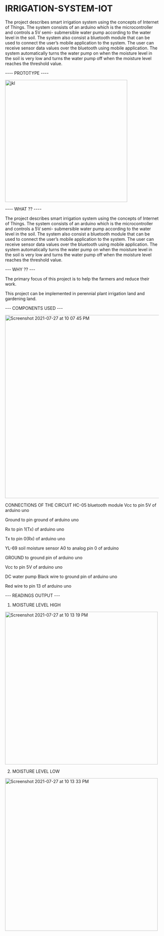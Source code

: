 # IRRIGATION-SYSTEM-IOT
The project describes smart irrigation system using the concepts of Internet of Things. The system consists of an arduino which is the microcontroller and controls a 5V semi- submersible water pump according to the water level in the soil. The system also consist a bluetooth module that can be used to connect the user’s mobile application to the system. The user can receive sensor data values over the bluetooth using mobile application. The system automatically turns the water pump on when the moisture level in the soil is very low and turns the water pump off when the moisture level reaches the threshold value.

---- PROTOTYPE ----

<img width="400" height="400" alt="jkl" src="https://user-images.githubusercontent.com/43498926/127189824-40bd9cd5-2a8f-45a4-a38e-badf1ab38743.jpeg">

---- WHAT ?? ----

The project describes smart irrigation system using the concepts of Internet of Things. The system consists of an arduino which is the microcontroller and controls a 5V semi- submersible water pump according to the water level in the soil. The system also consist a bluetooth module that can be used to connect the user’s mobile application to the system. The user can receive sensor data values over the bluetooth using mobile application. The system automatically turns the water pump on when the moisture level in the soil is very low and turns the water pump off when the moisture level reaches the threshold value.

---  WHY ?? ---

The primary focus of this project is to help the farmers and reduce their work.

This project can be implemented in perennial plant irrigation land and gardening land.

--- COMPONENTS USED ---

<img width="600" alt="Screenshot 2021-07-27 at 10 07 45 PM" src="https://user-images.githubusercontent.com/43498926/127193406-c8541a08-e638-4798-868c-193c8cbf0403.png">

CONNECTIONS OF THE CIRCUIT
HC-05 bluetooth module
Vcc to pin 5V of arduino uno

Ground to pin ground of arduino uno

Rx to pin 1(Tx) of arduino uno

Tx to pin 0(Rx) of arduino uno

YL-69 soil moisture sensor
A0 to analog pin 0 of arduino

GROUND to ground pin of arduino uno

Vcc to pin 5V of arduino uno

DC water pump
Black wire to ground pin of arduino uno

Red wire to pin 13 of arduino uno

--- READINGS OUTPUT ---

1.  MOISTURE LEVEL HIGH
<img width="500" alt="Screenshot 2021-07-27 at 10 13 19 PM" src="https://user-images.githubusercontent.com/43498926/127194327-4851e589-3931-4fd1-ad51-002de7a455d5.png">

2. MOISTURE LEVEL LOW
<img width="500" alt="Screenshot 2021-07-27 at 10 13 33 PM" src="https://user-images.githubusercontent.com/43498926/127194442-5ff520e7-3154-42a3-acea-035668292291.png">

